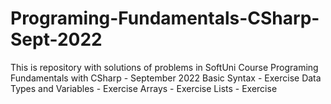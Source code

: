 # Programing-Fundamentals-CSharp-Sept-2022
This is repository with solutions of problems in SoftUni Course Programing Fundamentals with CSharp - September 2022
Basic Syntax - Exercise
Data Types and Variables - Exercise
Arrays - Exercise
Lists - Exercise